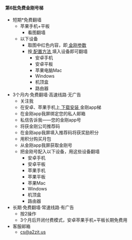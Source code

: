 #### 第6批免费金刚号梯
- 短期*免费翻墙
    - 苹果手机+平板
        - 看图翻墙
    - 以下设备
      - 取图中红色内容，即[ 金刚参数 ](https://github.com/a2zitpro/web/blob/master/LadderFree/kkDictionary/KKIDsParameters0.md)
      - 按[ 配置方法 ](https://CUTT.LY/7YjP3T7)填入设备即可翻墙
         - 安卓手机
         - 安卓平板
         - 苹果电脑Mac
         - Windows
         - 机顶盒
         - 路由器
- 3个月内·免费翻墙·高速线路·无广告
    - 关注我
    - 在安卓、苹果手机上[ 下载安装 ](https://CUTT.LY/xxqCMtF)金刚app梯
    - 在金刚app我屏绑定您的私人邮箱
    - 私信告诉我——您的金刚app号
    - 将获金刚公司推荐码
    - 在金刚app我屏填入推荐码将获奖励积分
    - 用积分购买月包
    - 从金刚app我屏获取金刚号
    - 把金刚号配入以下设备，用这些设备翻墙
      - 安卓手机
      - 安卓平板
      - 苹果手机
      - 苹果平板
      - 苹果Mac
      - Windows
      - 机顶盒
      - 路由器
- 长期·免费翻墙·常速线路·有广告
    - 按2操作
    - 3个月后开闭付费模式，安卓苹果手机+平板长期免费用
- 客服邮箱
    - cs@a2zit.us
